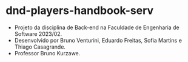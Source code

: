 # dnd-players-handbook-serv
- Projeto da disciplina de Back-end na Faculdade de Engenharia de Software 2023/02.
- Desenvolvido por Bruno Venturini, Eduardo Freitas, Sofia Martins e Thiago Casagrande.
- Professor Bruno Kurzawe.
